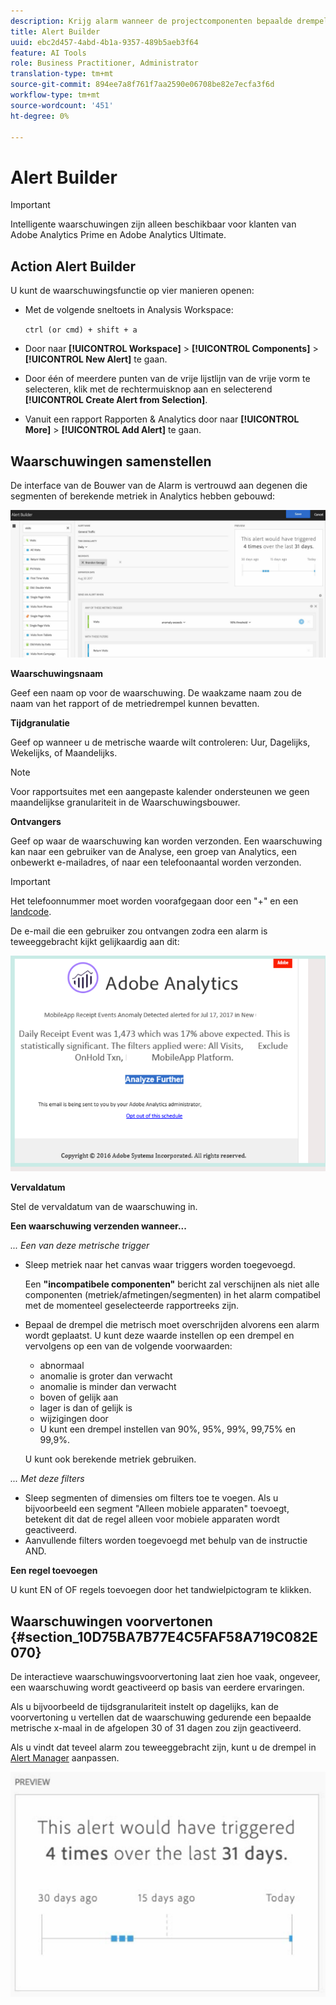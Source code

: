 ```yaml
---
description: Krijg alarm wanneer de projectcomponenten bepaalde drempels bereiken.
title: Alert Builder
uuid: ebc2d457-4abd-4b1a-9357-489b5aeb3f64
feature: AI Tools
role: Business Practitioner, Administrator
translation-type: tm+mt
source-git-commit: 894ee7a8f761f7aa2590e06708be82e7ecfa3f6d
workflow-type: tm+mt
source-wordcount: '451'
ht-degree: 0%

---
```



# Alert Builder

>[!IMPORTANT]
>
>Intelligente waarschuwingen zijn alleen beschikbaar voor klanten van Adobe Analytics Prime en Adobe Analytics Ultimate.

## Action Alert Builder

U kunt de waarschuwingsfunctie op vier manieren openen:

* Met de volgende sneltoets in Analysis Workspace:

   `ctrl (or cmd) + shift + a`
* Door naar **[!UICONTROL Workspace]** > **[!UICONTROL Components]** > **[!UICONTROL New Alert]** te gaan.
* Door één of meerdere punten van de vrije lijstlijn van de vrije vorm te selecteren, klik met de rechtermuisknop aan en selecterend **[!UICONTROL Create Alert from Selection]**.
* Vanuit een rapport Rapporten &amp; Analytics door naar **[!UICONTROL More]** > **[!UICONTROL Add Alert]** te gaan.

## Waarschuwingen samenstellen

De interface van de Bouwer van de Alarm is vertrouwd aan degenen die segmenten of berekende metriek in Analytics hebben gebouwd:

![](assets/alert_builder.png)

<!--Meike, I edited this table for validation -->

**Waarschuwingsnaam**

Geef een naam op voor de waarschuwing. De waakzame naam zou de naam van het rapport of de metriedrempel kunnen bevatten.

**Tijdgranulatie**

Geef op wanneer u de metrische waarde wilt controleren: Uur, Dagelijks, Wekelijks, of Maandelijks.

>[!NOTE]
>
>Voor rapportsuites met een aangepaste kalender ondersteunen we geen maandelijkse granulariteit in de Waarschuwingsbouwer.

**Ontvangers**

Geef op waar de waarschuwing kan worden verzonden. Een waarschuwing kan naar een gebruiker van de Analyse, een groep van Analytics, een onbewerkt e-mailadres, of naar een telefoonaantal worden verzonden.

>[!IMPORTANT]
>
>Het telefoonnummer moet worden voorafgegaan door een &quot;+&quot; en een [landcode](https://countrycode.org/).

De e-mail die een gebruiker zou ontvangen zodra een alarm is teweeggebracht kijkt gelijkaardig aan dit:

![](assets/alerts-email.PNG)

**Vervaldatum**

Stel de vervaldatum van de waarschuwing in.

**Een waarschuwing verzenden wanneer...**

*... Een van deze metrische trigger*

* Sleep metriek naar het canvas waar triggers worden toegevoegd.

   Een **&quot;incompatibele componenten&quot;** bericht zal verschijnen als niet alle componenten (metriek/afmetingen/segmenten) in het alarm compatibel met de momenteel geselecteerde rapportreeks zijn.
* Bepaal de drempel die metrisch moet overschrijden alvorens een alarm wordt geplaatst. U kunt deze waarde instellen op een drempel en vervolgens op een van de volgende voorwaarden:

   * abnormaal
   * anomalie is groter dan verwacht
   * anomalie is minder dan verwacht
   * boven of gelijk aan
   * lager is dan of gelijk is
   * wijzigingen door
   * U kunt een drempel instellen van 90%, 95%, 99%, 99,75% en 99,9%.

   U kunt ook berekende metriek gebruiken.

*... Met deze filters*

* Sleep segmenten of dimensies om filters toe te voegen. Als u bijvoorbeeld een segment &quot;Alleen mobiele apparaten&quot; toevoegt, betekent dit dat de regel alleen voor mobiele apparaten wordt geactiveerd.
* Aanvullende filters worden toegevoegd met behulp van de instructie AND.

**Een regel toevoegen**

U kunt EN of OF regels toevoegen door het tandwielpictogram te klikken.

## Waarschuwingen voorvertonen {#section_10D75BA7B77E4C5FAF58A719C082E070}

De interactieve waarschuwingsvoorvertoning laat zien hoe vaak, ongeveer, een waarschuwing wordt geactiveerd op basis van eerdere ervaringen.

Als u bijvoorbeeld de tijdsgranulariteit instelt op dagelijks, kan de voorvertoning u vertellen dat de waarschuwing gedurende een bepaalde metrische x-maal in de afgelopen 30 of 31 dagen zou zijn geactiveerd.

Als u vindt dat teveel alarm zou teweeggebracht zijn, kunt u de drempel in [Alert Manager](/help/components/c-alerts/alert-manager.md) aanpassen.

![](assets/alert_preview.png)
